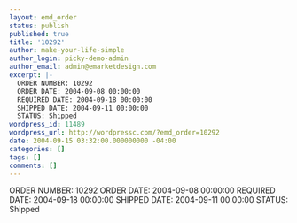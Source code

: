 ```yaml
---
layout: emd_order
status: publish
published: true
title: '10292'
author: make-your-life-simple
author_login: picky-demo-admin
author_email: admin@emarketdesign.com
excerpt: |-
  ORDER NUMBER: 10292
  ORDER DATE: 2004-09-08 00:00:00
  REQUIRED DATE: 2004-09-18 00:00:00
  SHIPPED DATE: 2004-09-11 00:00:00
  STATUS: Shipped
wordpress_id: 11489
wordpress_url: http://wordpressc.com/?emd_order=10292
date: 2004-09-15 03:32:00.000000000 -04:00
categories: []
tags: []
comments: []
---
```

ORDER NUMBER: 10292
ORDER DATE: 2004-09-08 00:00:00
REQUIRED DATE: 2004-09-18 00:00:00
SHIPPED DATE: 2004-09-11 00:00:00
STATUS: Shipped
